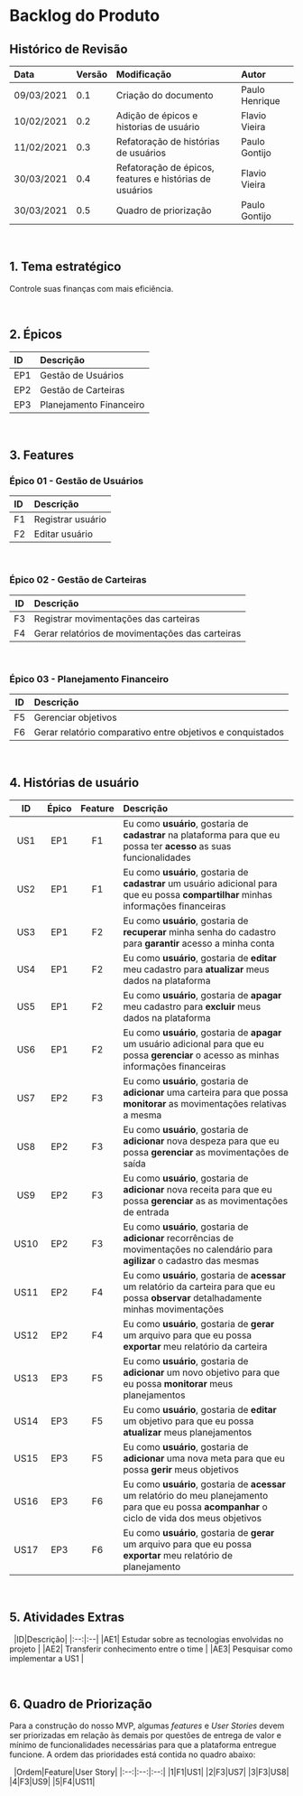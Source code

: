 # Backlog do Produto
## Histórico de Revisão
| Data   | Versão | Modificação  | Autor  |
| :-- | :-- | :-- | :-- |
| 09/03/2021 | 0.1 | Criação do documento|  Paulo Henrique |
| 10/02/2021 | 0.2 | Adição de épicos e historias de usuário |  Flavio Vieira |
| 11/02/2021 | 0.3 | Refatoração de histórias de usuários |  Paulo Gontijo |
| 30/03/2021 | 0.4 | Refatoração de épicos, features e histórias de usuários | Flavio Vieira |
| 30/03/2021 | 0.5 | Quadro de priorização | Paulo Gontijo |

&nbsp;
## 1. Tema estratégico
Controle suas finanças com mais eficiência.

&nbsp;
## 2. Épicos
|ID|Descrição|
|:--|:--|
|EP1| Gestão de Usuários |
|EP2| Gestão de Carteiras |
|EP3| Planejamento Financeiro |

&nbsp;
## 3. Features
### **Épico 01 - Gestão de Usuários**
|ID|Descrição|
|:--|:--|
|F1| Registrar usuário |
|F2| Editar usuário |

&nbsp;
### **Épico 02 - Gestão de Carteiras** 
|ID|Descrição|
|:--:|:--|
|F3| Registrar movimentações das carteiras |
|F4| Gerar relatórios de movimentações das carteiras |  
  
&nbsp;
### **Épico 03 - Planejamento Financeiro**
|ID|Descrição|
|:--:|:--|
|F5| Gerenciar objetivos |
|F6| Gerar relatório comparativo entre objetivos e conquistados |  

&nbsp;
## 4. Histórias de usuário
|ID|Épico|Feature|Descrição|
|:--:|:--:|:--:|:--|
|US1| EP1| F1| Eu como **usuário**, gostaria de **cadastrar** na plataforma para que eu possa ter **acesso** as suas funcionalidades|
|US2| EP1| F1| Eu como **usuário**, gostaria de **cadastrar** um usuário adicional para que eu possa **compartilhar** minhas informações financeiras |
|US3| EP1| F2| Eu como **usuário**, gostaria de **recuperar** minha senha do cadastro para **garantir** acesso a minha conta|
|US4| EP1| F2| Eu como **usuário**, gostaria de **editar** meu cadastro para **atualizar** meus dados na plataforma |
|US5| EP1| F2| Eu como **usuário**, gostaria de **apagar** meu cadastro para **excluir** meus dados na plataforma |
|US6| EP1| F2| Eu como **usuário**, gostaria de **apagar** um usuário adicional para que eu possa **gerenciar** o acesso as minhas informações financeiras |
|US7| EP2| F3| Eu como **usuário**, gostaria de **adicionar** uma carteira para que possa **monitorar** as movimentações relativas a mesma|
|US8| EP2| F3| Eu como **usuário**, gostaria de **adicionar** nova despeza para que eu possa **gerenciar** as movimentações de saída|
|US9| EP2| F3| Eu como **usuário**, gostaria de **adicionar** nova receita para que eu possa **gerenciar** as as movimentações de entrada |
|US10| EP2| F3| Eu como **usuário**, gostaria de **adicionar** recorrências de movimentações no calendário para **agilizar** o cadastro das mesmas |
|US11| EP2| F4| Eu como **usuário**, gostaria de **acessar** um relatório da carteira para que eu possa **observar** detalhadamente minhas movimentações |
|US12| EP2| F4| Eu como **usuário**, gostaria de **gerar** um arquivo para que eu possa **exportar** meu relatório da carteira |
|US13| EP3| F5| Eu como **usuário**, gostaria de **adicionar** um novo objetivo para que eu possa **monitorar** meus planejamentos |
|US14| EP3| F5| Eu como **usuário**, gostaria de **editar** um objetivo para que eu possa **atualizar** meus planejamentos |
|US15| EP3| F5| Eu como **usuário**, gostaria de **adicionar** uma nova meta para que eu possa **gerir** meus objetivos |
|US16| EP3| F6| Eu como **usuário**, gostaria de **acessar** um relatório do meu planejamento para que eu possa **acompanhar** o ciclo de vida dos meus objetivos |
|US17| EP3| F6| Eu como **usuário**, gostaria de **gerar** um arquivo para que eu possa **exportar** meu relatório de planejamento|

&nbsp;
## 5. Atividades Extras

&nbsp;
|ID|Descrição|
|:--:|:--|
|AE1| Estudar sobre as tecnologias envolvidas no projeto |
|AE2| Transferir conhecimento entre o time |
|AE3| Pesquisar como implementar a US1 |


&nbsp;
## 6. Quadro de Priorização
Para a construção do nosso MVP, algumas *features* e *User Stories* devem ser priorizadas em relação às demais por questões de entrega de valor e mínimo de funcionalidades necessárias para que a plataforma entregue funcione. A ordem das prioridades está contida no quadro abaixo:

&nbsp;
|Ordem|Feature|User Story|
|:--:|:--:|:--:|
|1|F1|US1|
|2|F3|US7|
|3|F3|US8|
|4|F3|US9|
|5|F4|US11|





